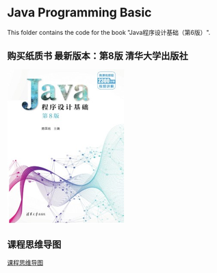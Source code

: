 # Java Programming Basic

This folder contains the code for the book "Java程序设计基础（第6版）".

## 购买纸质书 最新版本：第8版 清华大学出版社

[![清华大学出版社](img/book_8th.jpg)](http://tup.tsinghua.edu.cn/bookscenter/book_10178901.html)

## 课程思维导图

[课程思维导图](Java_Programming_Basic.mm)